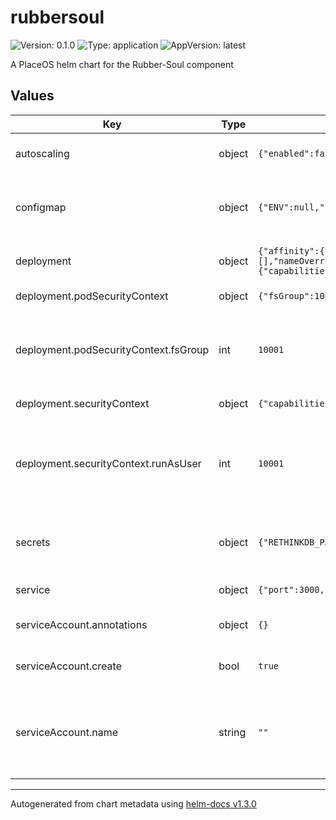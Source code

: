 # rubbersoul

![Version: 0.1.0](https://img.shields.io/badge/Version-0.1.0-informational?style=flat-square) ![Type: application](https://img.shields.io/badge/Type-application-informational?style=flat-square) ![AppVersion: latest](https://img.shields.io/badge/AppVersion-latest-informational?style=flat-square)

A PlaceOS helm chart for the Rubber-Soul component

## Values

| Key | Type | Default | Description |
|-----|------|---------|-------------|
| autoscaling | object | `{"enabled":false,"maxReplicas":10,"minReplicas":1,"targetCPUUtilizationPercentage":80}` | autoscaling configuration for pod |
| configmap | object | `{"ENV":null,"ES_HOST":null,"ES_PORT":0,"RETHINKDB_DB":null,"RETHINKDB_HOST":null,"RETHINKDB_PORT":0,"RETHINKDB_USER":null,"SG_ENV":null,"TZ":"Australia/Sydney"}` | configmap for the deployment exposed as environment variables to the pod |
| deployment | object | `{"affinity":{},"fullnameOverride":"","image":{"pullPolicy":"IfNotPresent","repository":"placeos/rubber-soul"},"imagePullSecrets":[],"nameOverride":"","nodeSelector":{},"podAnnotations":{},"podSecurityContext":{"fsGroup":10001},"replicaCount":1,"resources":{},"securityContext":{"capabilities":{"drop":["ALL"]},"readOnlyRootFilesystem":true,"runAsNonRoot":true,"runAsUser":10001},"tolerations":[]}` | deployment configuration for the rubbersoul pod |
| deployment.podSecurityContext | object | `{"fsGroup":10001}` | podSecurityContext for the pod |
| deployment.podSecurityContext.fsGroup | int | `10001` | fsGroup is defined at container build time and in most circumstances should not be changed |
| deployment.securityContext | object | `{"capabilities":{"drop":["ALL"]},"readOnlyRootFilesystem":true,"runAsNonRoot":true,"runAsUser":10001}` | securityContext for the container |
| deployment.securityContext.runAsUser | int | `10001` | runAsUser is defined at container build time and in most circumstances should not be changed |
| secrets | object | `{"RETHINKDB_PASSWORD":null}` | secrets for the deployment exposed as environment variables to the pod |
| service | object | `{"port":3000,"type":"ClusterIP"}` | service exposed by deployment |
| serviceAccount.annotations | object | `{}` | Annotations to add to the service account |
| serviceAccount.create | bool | `true` | Specifies whether a service account should be created |
| serviceAccount.name | string | `""` | The name of the service account to use. If not set and create is true, a name is generated using the fullname template |

----------------------------------------------
Autogenerated from chart metadata using [helm-docs v1.3.0](https://github.com/norwoodj/helm-docs/releases/v1.3.0)
